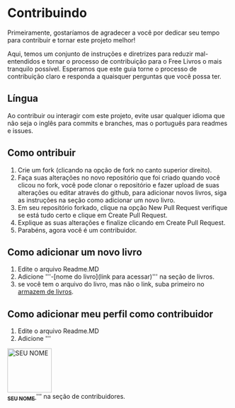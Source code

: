 # Contribuindo


Primeiramente, gostaríamos de agradecer a você por dedicar seu tempo para contribuir e tornar este projeto melhor!


Aqui, temos um conjunto de instruções e diretrizes para reduzir mal-entendidos e tornar o processo de contribuição para o Free Livros o mais tranquilo possível. Esperamos que este guia torne o processo de contribuição claro e responda a quaisquer perguntas que você possa ter.


## Língua


Ao contribuir ou interagir com este projeto, evite usar qualquer idioma que não seja o inglês para commits e branches, mas o português para readmes e issues.


## Como ontribuir


 1. Crie um fork (clicando na opção de fork no canto superior direito).
 2. Faça suas alterações no novo repositório que foi criado quando você clicou no fork, você pode clonar o repositório e fazer upload de suas alterações ou editar através do github, para adicionar novos livros, siga as instruções na seção como adicionar um novo livro.
 3. Em seu repositório forkado, clique na opção New Pull Request verifique se está tudo certo e clique em Create Pull Request.
 4. Explique as suas alterações e finalize clicando em Create Pull Request.
 5. Parabéns, agora você é um contribuidor.


## Como adicionar um novo livro


 1. Edite o arquivo Readme.MD
 2. Adicione '''-[nome do livro](link para acessar)''' na seção de livros.
 3. se você tem o arquivo do livro, mas não o link, suba primeiro no [armazem de livros](https://github.com/free-educa/books/tree/main/books).
 
 
## Como adicionar meu perfil como contribuidor

  1. Edite o arquivo Readme.MD
  2. Adicione 
  '''
  <td align="center">
      <a href="LINK DO SEU GITHUB">
        <img
          src="LINK DA SUA FOTO DO GITHUB"
          width="100px;"
          alt="SEU NOME"
          />
        <br />
        <sub>
          <b>SEU NOME</b>
        </sub>
      </a>
    </td>
  ''' na seção de contribuidores.
 
